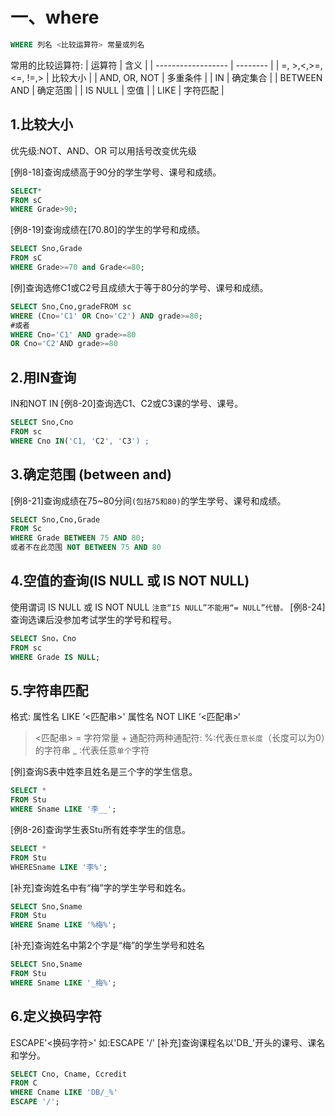 # 一、where
```sql
WHERE 列名 <比较运算符> 常量或列名
```
常用的比较运算符:
| 运算符             | 含义     |
| ------------------ | -------- |
| =, >,<,>=,<=, !=,> | 比较大小 |
| AND, OR, NOT       | 多重条件 |
| IN                 | 确定集合 |
| BETWEEN AND        | 确定范围 |
| IS NULL            | 空值     |
|        LIKE            |      字符匹配    |

## 1.比较大小
优先级:NOT、AND、OR
可以用括号改变优先级

[例8-18]查询成绩高于90分的学生学号、课号和成绩。
```sql
SELECT*
FROM sC
WHERE Grade>90;
```
[例8-19]查询成绩在[70.80]的学生的学号和成绩。
```sql
SELECT Sno,Grade
FROM sC
WHERE Grade>=70 and Grade<=80;
```
[例]查询选修C1或C2号且成绩大于等于80分的学号、课号和成绩。
```sql
SELECT Sno,Cno,gradeFROM sc
WHERE (Cno='C1' OR Cno='C2') AND grade>=80;
#或者
WHERE Cno='C1' AND grade>=80
OR Cno='C2'AND grade>=80
```

## 2.用IN查询
IN和NOT IN
[例8-20]查询选C1、C2或C3课的学号、课号。
```sql
SELECT Sno,Cno
FROM sc
WHERE Cno IN('C1, 'C2', 'C3') ;
```


## 3.确定范围 (between and)

[例8-21]查询成绩在75~80分间`(包括75和80)`的学生学号、课号和成绩。
```sql
SELECT Sno,Cno,Grade
FROM Sc
WHERE Grade BETWEEN 75 AND 80;
或者不在此范围 NOT BETWEEN 75 AND 80
```


## 4.空值的查询(IS NULL 或 IS NOT NULL)
使用谓词 IS NULL 或 IS NOT NULL
`注意“IS NULL”不能用“= NULL”代替。`
[例8-24]查询选课后没参加考试学生的学号和程号。
```sql
SELECT Sno，Cno
FROM sc
WHERE Grade IS NULL;
```


## 5.字符串匹配
格式:
属性名 LIKE ‘<匹配串>'
属性名 NOT LIKE ‘<匹配串>‘

><匹配串> = 字符常量 + 通配符两种通配符:
>%:代表`任意长度`（长度可以为0）的字符串
>_ ∶代表任意`单个`字符

[例]查询S表中姓李且姓名是三个字的学生信息。
```sql
SELECT *
FROM Stu
WHERE Sname LIKE '李__';
```
[例8-26]查询学生表Stu所有姓李学生的信息。
```sql
SELECT *
FROM Stu
WHERESname LIKE '李%';
```
[补充]查询姓名中有“梅”字的学生学号和姓名。
```sql
SELECT Sno,Sname
FROM Stu
WHERE Sname LIKE '%梅%';
```
[补充]查询姓名中第2个字是“梅”的学生学号和姓名
```sql
SELECT Sno,Sname
FROM Stu
WHERE Sname LIKE '_梅%';
```


## 6.定义换码字符

ESCAPE'<换码字符>'
如:ESCAPE '/'
[补充]查询课程名以'DB_'开头的课号、课名和学分。
```sql
SELECT Cno, Cname, Ccredit
FROM C
WHERE Cname LIKE 'DB/_%'
ESCAPE '/';
```